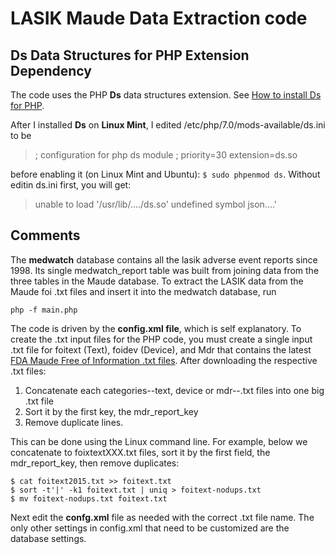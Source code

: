 LASIK Maude Data Extraction code
================================

Ds Data Structures for PHP Extension Dependency
-----------------------------------------------

The code uses the PHP **Ds** data structures extension. See [How to install Ds for PHP](https://github.com/php-ds/extension/blob/master/README.md).

After I installed **Ds** on **Linux Mint**, I edited /etc/php/7.0/mods-available/ds.ini to be

> ; configuration for php ds module
> ; priority=30
>   extension=ds.so 

before enabling it (on Linux Mint and Ubuntu): `$ sudo phpenmod ds`. Without editin ds.ini first, you will get: 

> unable to load '/usr/lib/..../ds.so' undefined symbol json....'

Comments
--------

The **medwatch** database contains all the lasik adverse event reports since 1998. Its single medwatch\_report table was built from joining data
from the three tables in the Maude database.  To extract the LASIK data from the Maude foi .txt files and insert it into the medwatch database, run 

    php -f main.php 

The code is driven by the **config.xml file**, which is self explanatory. To create the .txt input files for the PHP code, you must create a single input 
.txt file for foitext (Text), foidev (Device), and Mdr that contains the latest [FDA Maude Free of Information .txt files](http://www.fda.gov/MedicalDevices/DeviceRegulationandGuidance/PostmarketRequirements/ReportingAdverseEvents/ucm127891.htm).
After downloading the respective .txt files:

1. Concatenate each categories--text, device or mdr--.txt files into one big .txt file
2. Sort it by the first key, the mdr\_report\_key
3. Remove duplicate lines.

This can be done using the Linux command line. For example, below we concatenate to foixtextXXX.txt files, sort it by the first field, the mdr\_report\_key,
then remove duplicates:

    $ cat foitext2015.txt >> foitext.txt
    $ sort -t'|' -k1 foitext.txt | uniq > foitext-nodups.txt
    $ mv foitext-nodups.txt foitext.txt 

Next edit the **confg.xml** file as needed with the correct .txt file name. The only other settings in config.xml that need to be customized are the database
settings.

